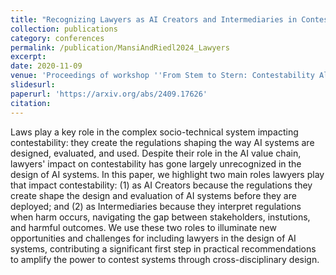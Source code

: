 ```yaml
---
title: "Recognizing Lawyers as AI Creators and Intermediaries in Contestability"
collection: publications
category: conferences
permalink: /publication/MansiAndRiedl2024_Lawyers
excerpt: 
date: 2020-11-09
venue: 'Proceedings of workshop ''From Stem to Stern: Contestability Along AI Value Chains'' at the Conference for Computer Supported Collaborative Work (CSCW '24)'
slidesurl: 
paperurl: 'https://arxiv.org/abs/2409.17626'
citation: 
---
```


Laws play a key role in the complex socio-technical system impacting contestability: they create the regulations shaping the way AI systems are designed, evaluated, and used. Despite their role in the AI value chain, lawyers' impact on contestability has gone largely unrecognized in the design of AI systems. In this paper, we highlight two main roles lawyers play that impact contestability: (1) as AI Creators because the regulations they create shape the design and evaluation of AI systems before they are deployed; and (2) as Intermediaries because they interpret regulations when harm occurs, navigating the gap between stakeholders, instutions, and harmful outcomes. We use these two roles to illuminate new opportunities and challenges for including lawyers in the design of AI systems, contributing a significant first step in practical recommendations to amplify the power to contest systems through cross-disciplinary design. 
